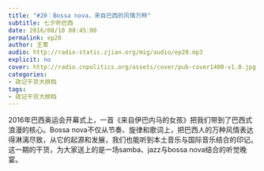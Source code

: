 ```yaml
---
title: "#20：Bossa nova，来自巴西的风情万种"
subtitle: 七夕听巴西
date: 2016/08/10 00:45:00
permalink: ep20
author: 王菁
audio: http://radio-static.zjian.org/mig/audio/ep20.mp3
explicit: no
cover: http://radio.cnpolitics.org/assets/cover/pub-cover1400-v1.0.jpg
categories:
- 政记干货大排档
tags:
- 政记干货大排档
---
```


2016年巴西奥运会开幕式上，一首《来自伊巴内马的女孩》把我们带到了巴西式浪漫的核心。Bossa nova不仅从节奏、旋律和歌词上，把巴西人的万种风情表达得淋漓尽致，从它的起源和发展，我们也能听到本土音乐与国际音乐结合的印记。这一期的干货，为大家送上的是一场samba、jazz与bossa nova结合的听觉晚宴。
